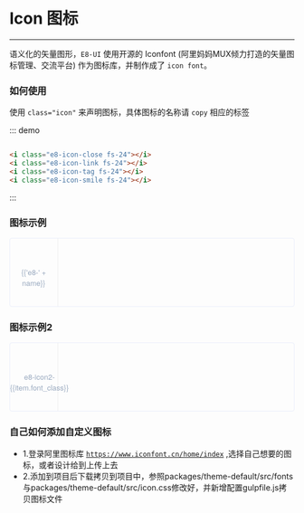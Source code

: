 <script>
  var iconList = require('../icon.json');
  var iconList2 = require('../../packages/theme-default/src/fonts2/iconfont.json')
   
console.log(iconList2)
   
  export default {
    data() {
      return {
        icons: iconList,
        icons2:iconList2
      };
    },
    computed: {
      icon2Class() {
        return 
      }
    }
  }
</script>
<style lang="less">
  .demo-icon .source > i {
    font-size: 24px;
    color: #8492a6;
    margin: 0 20px;
    font-size: 1.5em;
    vertical-align: middle;
  }
  
  .demo-icon .source > button {
    margin: 0 20px;
  }

  .icon-list {
    overflow: hidden;
    list-style: none;
    padding: 0;
    border: solid 1px #eaeefb;
    border-radius: 4px;
  }
  .icon-list li {
    float: left;
    width: 16.66%;
    text-align: center;
    height: 120px;
    line-height: 120px;
    color: #666;
    font-size: 13px;
    transition: color .15s linear;

    border-right: 1px solid #eee;
    border-bottom: 1px solid #eee;
    margin-right: -1px;
    margin-bottom: -1px;
    span {
      display: inline-block;
      line-height: normal;
      vertical-align: middle;
      font-family: 'Helvetica Neue',Helvetica,'PingFang SC','Hiragino Sans GB','Microsoft YaHei',SimSun,sans-serif;
      color: #99a9bf;
    }
    i {
      display: block;
      font-size: 32px;
      margin-bottom: 15px;
      color: #3f536e;
    }
    &:hover {
      color: rgb(92, 182, 255);
    }
  }
</style>

# Icon 图标

----
语义化的矢量图形，```E8-UI``` 使用开源的 Iconfont (阿里妈妈MUX倾力打造的矢量图标管理、交流平台) 作为图标库，并制作成了 ```icon font```。
### 如何使用

使用 ```class="icon"``` 来声明图标，具体图标的名称请 ```copy``` 相应的标签

<div class="demo-block">
  <i class="e8-icon-close fs-24"></i>
  <i class="e8-icon-link fs-24"></i>
  <i class="e8-icon-tag fs-24"></i>
  <i class="e8-icon-smile fs-24"></i>
</div>

::: demo
```html

<i class="e8-icon-close fs-24"></i>
<i class="e8-icon-link fs-24"></i>
<i class="e8-icon-tag fs-24"></i>
<i class="e8-icon-smile fs-24"></i>

```
:::

### 图标示例

<ul class="icon-list">
  <li v-for="name in icons" :key="name">
    <span>
      <i :class="'e8-' + name"></i>
      {{'e8-' + name}}
    </span>
  </li>
</ul>

### 图标示例2

<ul class="icon-list">
  <li v-for="item in icons2.glyphs" :key="item.font_class">
    <span>
      <i :class="'e8-icon2-' + item['font_class']"></i>
      e8-icon2-{{item.font_class}}
    </span>
  </li>
  <!-- <span class="e8-icon2-close">
    </span> -->
</ul>

### 自己如何添加自定义图标

- 1.登录阿里图标库 [`https://www.iconfont.cn/home/index`](https://www.iconfont.cn/home/index) ,选择自己想要的图标，或者设计给到上传上去
- 2.添加到项目后下载拷贝到项目中，参照packages/theme-default/src/fonts与packages/theme-default/src/icon.css修改好，并新增配置gulpfile.js拷贝图标文件
